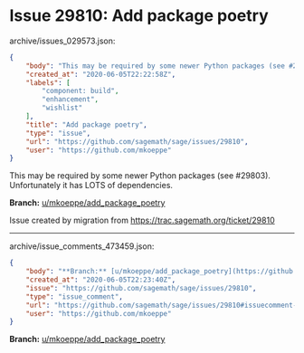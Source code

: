 # Issue 29810: Add package poetry

archive/issues_029573.json:
```json
{
    "body": "This may be required by some newer Python packages (see #29803). Unfortunately it has LOTS of dependencies.\n\n\n**Branch:** [u/mkoeppe/add_package_poetry](https://github.com/sagemath/sagetrac-mirror/tree/u/mkoeppe/add_package_poetry)\n\nIssue created by migration from https://trac.sagemath.org/ticket/29810\n\n",
    "created_at": "2020-06-05T22:22:58Z",
    "labels": [
        "component: build",
        "enhancement",
        "wishlist"
    ],
    "title": "Add package poetry",
    "type": "issue",
    "url": "https://github.com/sagemath/sage/issues/29810",
    "user": "https://github.com/mkoeppe"
}
```
This may be required by some newer Python packages (see #29803). Unfortunately it has LOTS of dependencies.


**Branch:** [u/mkoeppe/add_package_poetry](https://github.com/sagemath/sagetrac-mirror/tree/u/mkoeppe/add_package_poetry)

Issue created by migration from https://trac.sagemath.org/ticket/29810





---

archive/issue_comments_473459.json:
```json
{
    "body": "**Branch:** [u/mkoeppe/add_package_poetry](https://github.com/sagemath/sagetrac-mirror/tree/u/mkoeppe/add_package_poetry)",
    "created_at": "2020-06-05T22:23:40Z",
    "issue": "https://github.com/sagemath/sage/issues/29810",
    "type": "issue_comment",
    "url": "https://github.com/sagemath/sage/issues/29810#issuecomment-473459",
    "user": "https://github.com/mkoeppe"
}
```

**Branch:** [u/mkoeppe/add_package_poetry](https://github.com/sagemath/sagetrac-mirror/tree/u/mkoeppe/add_package_poetry)
